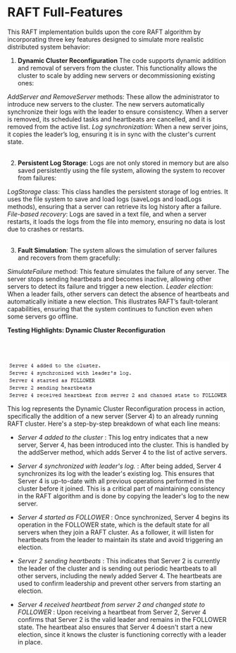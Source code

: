 # RAFT Full-Features

This RAFT implementation builds upon the core RAFT algorithm by incorporating three key features designed to simulate more realistic distributed system behavior:

1. **Dynamic Cluster Reconfiguration**
The code supports dynamic addition and removal of servers from the cluster. This functionality allows the cluster to scale by adding new servers or decommissioning existing ones:

_AddServer and RemoveServer_ methods: These allow the administrator to introduce new servers to the cluster. The new servers automatically synchronize their logs with the leader to ensure consistency. When a server is removed, its scheduled tasks and heartbeats are cancelled, and it is removed from the active list.
_Log synchronization_: When a new server joins, it copies the leader’s log, ensuring it is in sync with the cluster's current state.<br><br>

2. **Persistent Log Storage**:
Logs are not only stored in memory but are also saved persistently using the file system, allowing the system to recover from failures:

_LogStorage_ class: This class handles the persistent storage of log entries. It uses the file system to save and load logs (saveLogs and loadLogs methods), ensuring that a server can retrieve its log history after a failure.
_File-based recovery_: Logs are saved in a text file, and when a server restarts, it loads the logs from the file into memory, ensuring no data is lost due to crashes or restarts.<br><br>

3. **Fault Simulation**:
The system allows the simulation of server failures and recovers from them gracefully:

_SimulateFailure_ method: This feature simulates the failure of any server. The server stops sending heartbeats and becomes inactive, allowing other servers to detect its failure and trigger a new election.
_Leader election_: When a leader fails, other servers can detect the absence of heartbeats and automatically initiate a new election. This illustrates RAFT’s fault-tolerant capabilities, ensuring that the system continues to function even when some servers go offline.

**Testing Highlights: Dynamic Cluster Reconfiguration**

<br><br>
<p align="center">
  <img src="dynamicAddServer.png" alt="Example Image"/>
</p>

This log represents the Dynamic Cluster Reconfiguration process in action, specifically the addition of a new server (Server 4) to an already running RAFT cluster. Here's a step-by-step breakdown of what each line means:

- _Server 4 added to the cluster_ : This log entry indicates that a new server, Server 4, has been introduced into the cluster. This is handled by the addServer method, which adds Server 4 to the list of active servers.

- _Server 4 synchronized with leader's log._ : After being added, Server 4 synchronizes its log with the leader's existing log. This ensures that Server 4 is up-to-date with all previous operations performed in the cluster before it joined. This is a critical part of maintaining consistency in the RAFT algorithm and is done by copying the leader's log to the new server.

- _Server 4 started as FOLLOWER_ : Once synchronized, Server 4 begins its operation in the FOLLOWER state, which is the default state for all servers when they join a RAFT cluster. As a follower, it will listen for heartbeats from the leader to maintain its state and avoid triggering an election.

- _Server 2 sending heartbeats_ : This indicates that Server 2 is currently the leader of the cluster and is sending out periodic heartbeats to all other servers, including the newly added Server 4. The heartbeats are used to confirm leadership and prevent other servers from starting an election.

- _Server 4 received heartbeat from server 2 and changed state to FOLLOWER_ : Upon receiving a heartbeat from Server 2, Server 4 confirms that Server 2 is the valid leader and remains in the FOLLOWER state. The heartbeat also ensures that Server 4 doesn't start a new election, since it knows the cluster is functioning correctly with a leader in place.<br><br>
